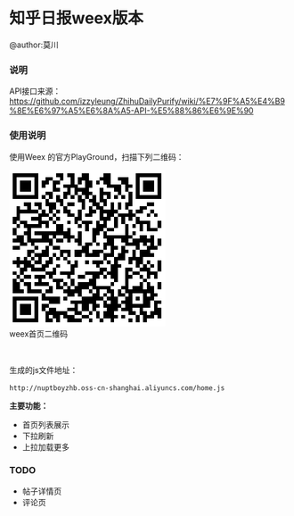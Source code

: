 # 知乎日报weex版本

@author:莫川

### 说明

API接口来源：https://github.com/izzyleung/ZhihuDailyPurify/wiki/%E7%9F%A5%E4%B9%8E%E6%97%A5%E6%8A%A5-API-%E5%88%86%E6%9E%90

### 使用说明

使用Weex 的官方PlayGround，扫描下列二维码：<br>

![zhihu_home_qr.png](qrcode/zhihu_home_qr.png)
<br>weex首页二维码

<br>

生成的js文件地址：

```
http://nuptboyzhb.oss-cn-shanghai.aliyuncs.com/home.js
```

**主要功能：**

- 首页列表展示
- 下拉刷新
- 上拉加载更多

### TODO
- 帖子详情页
- 评论页